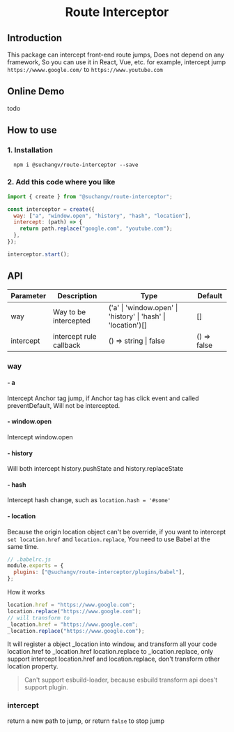 <h1 align="center">Route Interceptor</h1>

## Introduction

This package can intercept front-end route jumps, Does not depend on any framework, So you can use it in React, Vue, etc.
for example, intercept jump `https://wwww.google.com/` to `https://www.youtube.com`

## Online Demo

todo

## How to use

### 1. Installation

```shell
  npm i @suchangv/route-interceptor --save
```

### 2. Add this code where you like

```javascript
import { create } from "@suchangv/route-interceptor";

const interceptor = create({
  way: ["a", "window.open", "history", "hash", "location"],
  intercept: (path) => {
    return path.replace("google.com", "youtube.com");
  },
});

interceptor.start();
```

## API

| Parameter | Description             | Type                                                          | Default     |
| --------- | ----------------------- | ------------------------------------------------------------- | ----------- |
| way       | Way to be intercepted   | ('a' \| 'window.open' \| 'history' \| 'hash' \| 'location')[] | []          |
| intercept | intercept rule callback | () => string \| false                                         | () => false |

### way

#### - a

  Intercept Anchor tag jump, if Anchor tag has click event and called preventDefault, Will not be intercepted.

#### - window.open

  Intercept window.open

#### - history

  Will both intercept history.pushState and history.replaceState

#### - hash

  Intercept hash change, such as `location.hash = '#some'`

#### - location

  Because the origin location object can't be override, if you want to intercept `set location.href` and `location.replace`, You need to use Babel at the same time.

  ```javascript
  // .babelrc.js
  module.exports = {
    plugins: ["@suchangv/route-interceptor/plugins/babel"],
  };
  ```

  How it works

  ```javascript
  location.href = "https://www.google.com";
  location.replace("https://www.google.com");
  // will transform to
  _location.href = "https://www.google.com";
  _location.replace("https://www.google.com");
  ```

  It will register a object \_location into window, and transform all your code location.href to \_location.href location.replace to \_location.replace, only support intercept location.href and location.replace, don't transform other location property.

  > Can't support esbuild-loader, because esbuild transform api does't support plugin.

### intercept

return a new path to jump, or return `false` to stop jump
